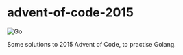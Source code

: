 # advent-of-code-2015

![Go](https://github.com/jcockbain/advent-of-code-2015/workflows/Go/badge.svg)

Some solutions to 2015 Advent of Code, to practise Golang. 
